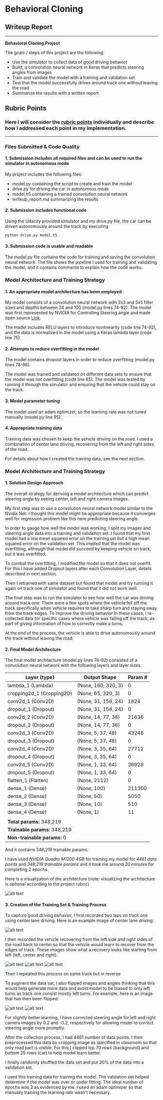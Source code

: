 # **Behavioral Cloning**

## Writeup Report

---

**Behavioral Cloning Project**

The goals / steps of this project are the following:
* Use the simulator to collect data of good driving behavior
* Build, a convolution neural network in Keras that predicts steering angles from images
* Train and validate the model with a training and validation set
* Test that the model successfully drives around track one without leaving the road
* Summarize the results with a written report


[//]: # (Image References)

[image1]: ./examples/nvidia_net.png "Model Visualization"
[image2]: ./examples/center_2018_03_24_19_56_26_549.jpg "center image"
[image3]: ./examples/left_2018_03_24_20_38_58_218.jpg "Recovery Image"
[image4]: ./examples/center_2018_03_24_20_38_58_218.jpg "Recovery Image"
[image5]: ./examples/right_2018_03_24_20_38_58_218.jpg "Recovery Image"
[image6]: ./examples/left_2018_03_24_20_38_58_218.jpg "Normal Image"
[image7]: ./examples/left_2018_03_24_20_38_58_218_fliped.jpg "Flipped Image"

## Rubric Points
### Here I will consider the [rubric points](https://review.udacity.com/#!/rubrics/432/view) individually and describe how I addressed each point in my implementation.

---
### Files Submitted & Code Quality

#### 1. Submission includes all required files and can be used to run the simulator in autonomous mode

My project includes the following files:
* model.py containing the script to create and train the model
* drive.py for driving the car in autonomous mode
* model.h5 containing a trained convolution neural network
* writeup_report.md summarizing the results

#### 2. Submission includes functional code
Using the Udacity provided simulator and my drive.py file, the car can be driven autonomously around the track by executing
```sh
python drive.py model.h5
```

#### 3. Submission code is usable and readable

The model.py file contains the code for training and saving the convolution neural network. The file shows the pipeline I used for training and validating the model, and it contains comments to explain how the code works.

### Model Architecture and Training Strategy

#### 1. An appropriate model architecture has been employed

My model consists of a convolution neural network with 3x3 and 5x5 filter sizes and depths between 24 and 100 (model.py lines 74-92). The model was first represented by NVIDIA for Controlling Steering angle and made open source [Link]('https://images.nvidia.com/content/tegra/automotive/images/2016/solutions/pdf/end-to-end-dl-using-px.pdf').

The model includes RELU layers to introduce nonlinearity (code line 74-92), and the data is normalized in the model using a Keras lambda layer (code line 75).

#### 2. Attempts to reduce overfitting in the model

The model contains dropout layers in order to reduce overfitting (model.py lines 78-86).

The model was trained and validated on different data sets to ensure that the model was not overfitting (code line 65). The model was tested by running it through the simulator and ensuring that the vehicle could stay on the track.

#### 3. Model parameter tuning

The model used an adam optimizer, so the learning rate was not tuned manually (model.py line 95).

#### 4. Appropriate training data

Training data was chosen to keep the vehicle driving on the road. I used a combination of center lane driving, recovering from the left and right sides of the road.

For details about how I created the training data, see the next section.

### Model Architecture and Training Strategy

#### 1. Solution Design Approach

The overall strategy for deriving a model architecture which can predict steering angle by seeing center, left and right camera images.

My first step was to use a convolution neural network model similar to the Nvidia Net. I thought this model might be appropriate because it converges well for regression problem like this here predicting steering angle.

In order to gauge how well the model was working, I split my images and steering angle data into a training and validation set. I found that my first model had a low mean squared error on the training set but a high mean squared error on the validation set. This implied that the model was overfitting, although that model did succeed by keeping vehicle on track, but it was overfitted.

To combat the overfitting, I modified the model so that it does not overfit. For this I have added Dropout layers after each Convolution Layer, details described in next section.

Then I retrained with same dataset but found that model and try running it again on track one of simulator and found that it did not work well.

The final step was to run the simulator to see how well the car was driving around track one. There were a few spots where the vehicle fell off the track specifically when vehicle requires to take sharp turn and staying away from the track edges. To improve the driving behavior in these cases, I re-collected data for specific cases where vehicle was falling off the track, as part of giving information of how to correctly make a turns.

At the end of the process, the vehicle is able to drive autonomously around the track without leaving the road.

#### 2. Final Model Architecture

The final model architecture (model.py lines 74-92) consisted of a convolution neural network with the following layers and layer sizes.

| Layer (type)                  | Output Shape        | Param # |
| ----------------------------- | ------------------- | ------- |
| lambda_1 (Lambda)             | (None, 160, 320, 3) | 0       |
| cropping2d_1 (Cropping2D)     | (None, 65, 320, 3)  | 0       |
| conv2d_1 (Conv2D)             | (None, 31, 158, 24) | 1824    |
| dropout_1 (Dropout)           | (None, 31, 158, 24) | 0       |
| conv2d_2 (Conv2D)             | (None, 14, 77, 36)  | 21636   |
| dropout_2 (Dropout)           | (None, 14, 77, 36)  | 0       |
| conv2d_3 (Conv2D)             | (None, 5, 37, 48)   | 43248   |
| dropout_3 (Dropout)           | (None, 5, 37, 48)   | 0       |
| conv2d_4 (Conv2D)             | (None, 3, 35, 64)   | 27712   |
| dropout_4 (Dropout)           | (None, 3, 35, 64)   | 0       |
| conv2d_5 (Conv2D)             | (None, 1, 33, 64)   | 36928   |
| dropout_5 (Dropout)           | (None, 1, 33, 64)   | 0       |
| flatten_1 (Flatten)           | (None, 2112)        | 0       |
| dense_1 (Dense)               | (None, 100)         | 211300  |
| dense_2 (Dense)               | (None, 50)          | 5050    |
| dense_3 (Dense)               | (None, 10)          | 510     |
| dense_4 (Dense)               | (None, 1)           | 11      |
|                               |                     |         |
| **Total params:** 348,219     |                     |         |
| **Trainable params:** 348,219 |                     |         |
| **Non-trainable params:** 0   |                     |         |

And it contains 348,219 trainable params.

I have used *NVIDIA Quadro M1200 4GB* for training my model for *4461 data points* and *348,219 trainable params* and it took me around *20 minutes* for completing 2 epochs.

Here is a visualization of the architecture (note: visualizing the architecture is optional according to the project rubric)

![alt text][image1]

#### 3. Creation of the Training Set & Training Process

To capture good driving behavior, I first recorded two laps on track one using center lane driving. Here is an example image of center lane driving:

![alt text][image2]

I then recorded the vehicle recovering from the left side and right sides of the road back to center so that the vehicle would learn to recover from the edges of track. These images show what a recovery looks like starting from left (left, center and right):

![alt text][image3]
![alt text][image4]
![alt text][image5]

Then I repeated this process on same track but in reverse

To augment the data sat, I also flipped images and angles thinking that this would help generate more data and avoid model to be biased to only left turns as track one consist mostly left turns. For example, here is an image that has then been flipped:

![alt text][image6]
![alt text][image7]

For slightly better learning, I have corrected steering angle for left and right camera images by 0.2 and -0.2, respectively for allowing model to correct steering angle more promptly.

After the collection process, I had 4461 number of data points. I then preprocessed this data by cropping image as specified in classroom so that only road part is visible. For this I clipped top 70 rows (background) and bottom 25 rows (car) to help model learn better.

I finally randomly shuffled the data set and put 20% of the data into a validation set.

I used this training data for training the model. The validation set helped determine if the model was over or under fitting. The ideal number of epochs was 2 as evidenced by me. I used an adam optimizer so that manually training the learning rate wasn't necessary.
